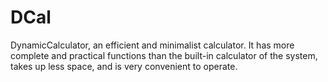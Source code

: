 # DCal
DynamicCalculator, an efficient and minimalist calculator.
It has more complete and practical functions than the built-in calculator of the system, takes up less space, and is very convenient to operate.
